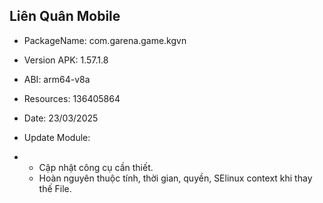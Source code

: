 ## Liên Quân Mobile
- PackageName: com.garena.game.kgvn

- Version APK: 1.57.1.8

- ABI: arm64-v8a

- Resources: 136405864

- Date: 23/03/2025

- Update Module:
-  - Cập nhật công cụ cần thiết.
   - Hoàn nguyên thuộc tính, thời gian, quyền, SElinux context khi thay thế File.

